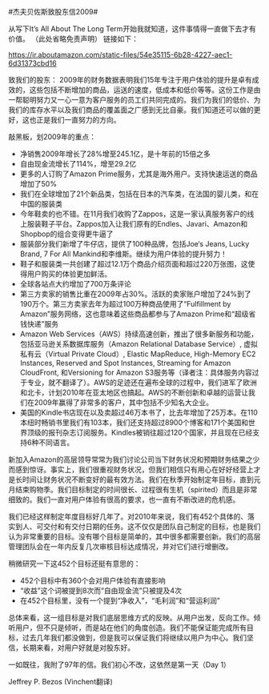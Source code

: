 #杰夫贝佐斯致股东信2009#

从写下It’s All About The Long Term开始我就知道，这件事情得一直做下去才有价值。
（此处省略免责声明）
链接如下：

https://ir.aboutamazon.com/static-files/54e35115-6b28-4227-aec1-6d31373cbd16

致我们的股东：
2009年的财务数据表明我们15年专注于用户体验的提升是卓有成效的，这些包括不断增加的商品，运送的速度，低成本和低价等等。这份工作是由一帮聪明努力又一心一意为客户服务的员工们共同完成的。我们为我们的低价、为我们的库存水平以及我们商品的覆盖面之广感到无比自豪。我们知道还可以做的更好，这也正是我们一直努力的方向。

敲黑板，划2009年的重点：
* 净销售2009年增长了28%增至245.1亿，是十年前的15倍之多
* 自由现金流增长了114%，增至29.2亿
* 更多的人订购了Amazon Prime服务，尤其是海外用户。支持快速运送的商品增加了50%
* 我们在全球增加了21个新品类，包括在日本的汽车类，在法国的婴儿类，和在中国的服装类
* 今年鞋卖的也不错。在11月我们收购了Zappos，这是一家认真服务客户的线上服装鞋子平台。Zappos加入让我们原有的Endles、Javari、Amazon和Shopbop的组合变得更牛逼了
* 服装部分我们新增了牛仔店，提供了100种品牌，包括Joe‘s Jeans, Lucky Brand, 7 For All Mankind和李维斯。继续为用户体验的提升努力！
* 鞋子和服装类一共创建了超过12.1万个商品介绍页面和超过220万张图，这使得用户购买的体验更加鲜活。
* 全球各站点大约增加了700万条评论
* 第三方卖家的销售比重在2009年占30%。活跃的卖家账户增加了24%到了190万个。第三方卖家去年为超过100万种商品使用了“Fulfillment by Amazon”服务网络，这也意味着这些商品都参与了Amazon Prime和“超级省钱快递”服务
* Amazon Web Services（AWS）持续高速创新，推出了很多新服务和功能，包括亚马逊关系数据库服务（Amazon Relational Database Service）, 虚拟私有云（Virtual Private Cloud）, Elastic MapReduce, High-Memory EC2 Instances, Reserved and Spot Instances, Streaming for Amazon CloudFront, 和Versioning for Amazon S3服务等（译者注：具体服务内容过于专业，就不翻译了）。AWS的足迹还在遍布全球的过程中，我们进军了欧洲和北卡，计划2010年在亚太地区也搞起。AWS的不断创新和卓越的运营让我们在2009年赢得了非常多的客户，其中包括不少知名大企业。
* 美国的Kindle书店现在以及卖超过46万本书了，比去年增加了25万本。在110本纽时畅销书里我们有103本，我们还支持超过8900个博客和171个美国和世界顶级的报刊杂志订阅服务。Kindles被销往超过120个国家，并且现在已经支持6种不同语言。

新加入Amazon的高层领导常常为我们讨论公司当下财务状况和预期财务结果之少而感到惊讶。事实上，我们很重视财务状况，但我们相信只有用心在好好经营上才是长时间让财务状况不断变好的最有效方法。我们在秋季开始制定年目标，直到元月结束购物季。我们目标制定的时间很长、过程很有生机（spirited）而且是非常细致的。我们一直对用户体验有很高的要求，也一直有不断改进的危机感。

我们已经这样制定年度目标好几年了。对2010年来说，我们有452个具体的、落实到人、可交付和有交付日期的任务。这不仅仅是团队自己制定的目标，也是我们认为非常重要的目标。没有哪个目标是简单的，其中很多都需要创新。我们的高层管理团队会在一年内反复几次审核目标达成情况，并对它们进行增删改。

稍微研究一下这452个目标还挺有意思的：
* 452个目标中有360个会对用户体验有直接影响
* “收益”这个词被提到8次而“自由现金流”只被提及4次
* 在452个目标里，没有一个提到“净收入”，“毛利润”和“营运利润”

总体来看，这一组目标是对我们底层思维方式的反映。从用户出发，反向工作。倾听用户，但不只是倾听，而是站在他们的角度创造。我们不能保证能完成所有目标，过去几年我们都没做到，但是我可以保证我们将继续以用户为中心。我们坚信，长期来看，对用户好就是对股东好。

一如既往，我附了97年的信。我们初心不改，这依然是第一天（Day 1）

Jeffrey P. Bezos
(Vinchent翻译)

